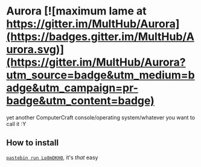 Aurora [![maximum lame at https://gitter.im/MultHub/Aurora](https://badges.gitter.im/MultHub/Aurora.svg)](https://gitter.im/MultHub/Aurora?utm_source=badge&utm_medium=badge&utm_campaign=pr-badge&utm_content=badge)
======

yet another ComputerCraft console/operating system/whatever you want to call it :Y

## How to install
[`pastebin run Lp8mDKH0`](http://pastebin.com/LP8mDKH0), it's *that* easy